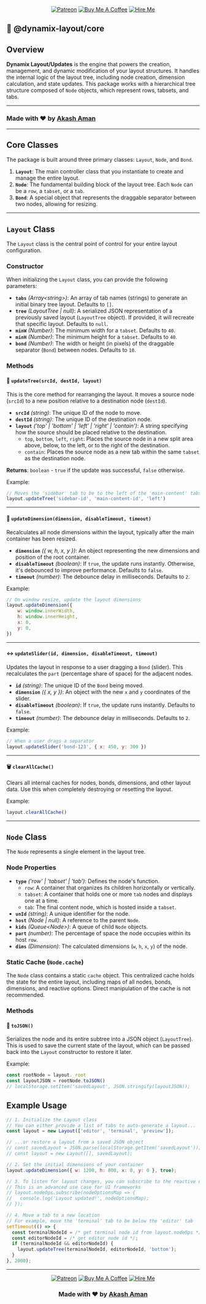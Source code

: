 <div align="center">

[![Patreon](https://img.shields.io/badge/Patreon-Support-F96854?style=for-the-badge&logo=patreon)](https://www.patreon.com/akashaman)
[![Buy Me A Coffee](https://img.shields.io/badge/Buy%20Me%20A%20Coffee-Donate-FFDD00?style=for-the-badge&logo=buy-me-a-coffee)](https://www.buymeacoffee.com/akashaman)
[![Hire Me](https://img.shields.io/badge/Hire%20Me-Email-blue?style=for-the-badge&logo=gmail)](mailto:sir.akashaman@gmail.com)

</div>

## 🚀 @dynamix-layout/core

## Overview

**Dynamix Layout/Updates** is the engine that powers the creation, management, and dynamic modification of your layout structures. It handles the internal logic of the layout tree, including node creation, dimension calculation, and state updates. This package works with a hierarchical tree structure composed of `Node` objects, which represent rows, tabsets, and tabs.

---

### Made with ❤️ by [Akash Aman](https://linktr.ee/akash_aman)

---

## Core Classes

The package is built around three primary classes: `Layout`, `Node`, and `Bond`.

1. **`Layout`**: The main controller class that you instantiate to create and manage the entire layout.
2. **`Node`**: The fundamental building block of the layout tree. Each `Node` can be a `row`, a `tabset`, or a `tab`.
3. **`Bond`**: A special object that represents the draggable separator between two nodes, allowing for resizing.

---

## `Layout` Class

The `Layout` class is the central point of control for your entire layout configuration.

### Constructor

When initializing the `Layout` class, you can provide the following parameters:

- **`tabs`** _(Array\<string\>)_: An array of tab names (strings) to generate an initial binary tree layout. Defaults to `[]`.
- **`tree`** _(LayoutTree | null)_: A serialized JSON representation of a previously saved layout (`LayoutTree` object). If provided, it will recreate that specific layout. Defaults to `null`.
- **`minW`** _(Number)_: The minimum width for a `tabset`. Defaults to `40`.
- **`minH`** _(Number)_: The minimum height for a `tabset`. Defaults to `40`.
- **`bond`** _(Number)_: The width or height (in pixels) of the draggable separator (`Bond`) between nodes. Defaults to `10`.

### Methods

#### 🌳 `updateTree(srcId, destId, layout)`

This is the core method for rearranging the layout. It moves a source node (`srcId`) to a new position relative to a destination node (`destId`).

- **`srcId`** _(string)_: The unique ID of the node to move.
- **`destId`** _(string)_: The unique ID of the destination node.
- **`layout`** _('top' | 'bottom' | 'left' | 'right' | 'contain')_: A string specifying how the source should be placed relative to the destination.
    - `top`, `bottom`, `left`, `right`: Places the source node in a new split area above, below, to the left, or to the right of the destination.
    - `contain`: Places the source node as a new tab within the same `tabset` as the destination node.

**Returns**: `boolean` - `true` if the update was successful, `false` otherwise.

Example:

```javascript
// Moves the 'sidebar' tab to be to the left of the 'main-content' tabset
layout.updateTree('sidebar-id', 'main-content-id', 'left')
```

---

#### 📏 `updateDimension(dimension, disableTimeout, timeout)`

Recalculates all node dimensions within the layout, typically after the main container has been resized.

- **`dimension`** _({ w, h, x, y })_: An object representing the new dimensions and position of the root container.
- **`disableTimeout`** _(boolean)_: If `true`, the update runs instantly. Otherwise, it's debounced to improve performance. Defaults to `false`.
- **`timeout`** _(number)_: The debounce delay in milliseconds. Defaults to `2`.

Example:

```javascript
// On window resize, update the layout dimensions
layout.updateDimension({
	w: window.innerWidth,
	h: window.innerHeight,
	x: 0,
	y: 0,
})
```

---

#### ↔️ `updateSlider(id, dimension, disableTimeout, timeout)`

Updates the layout in response to a user dragging a `Bond` (slider). This recalculates the `part` (percentage share of space) for the adjacent nodes.

- **`id`** _(string)_: The unique ID of the `Bond` being moved.
- **`dimension`** _({ x, y })_: An object with the new `x` and `y` coordinates of the slider.
- **`disableTimeout`** _(boolean)_: If `true`, the update runs instantly. Defaults to `false`.
- **`timeout`** _(number)_: The debounce delay in milliseconds. Defaults to `2`.

Example:

```javascript
// When a user drags a separator
layout.updateSlider('bond-123', { x: 450, y: 300 })
```

---

#### 🗑️ `clearAllCache()`

Clears all internal caches for nodes, bonds, dimensions, and other layout data. Use this when completely destroying or resetting the layout.

Example:

```javascript
layout.clearAllCache()
```

---

## `Node` Class

The `Node` represents a single element in the layout tree.

### Node Properties

- **`type`** _('row' | 'tabset' | 'tab')_: Defines the node's function.
    - `row`: A container that organizes its children horizontally or vertically.
    - `tabset`: A container that holds one or more `tab` nodes and displays one at a time.
    - `tab`: The final content node, which is hosted inside a `tabset`.
- **`unId`** _(string)_: A unique identifier for the node.
- **`host`** _(Node | null)_: A reference to the parent `Node`.
- **`kids`** _(Queue\<Node\>)_: A queue of child `Node` objects.
- **`part`** _(number)_: The percentage of space the node occupies within its host `row`.
- **`dims`** _(Dimension)_: The calculated dimensions (`w`, `h`, `x`, `y`) of the node.

### Static Cache (`Node.cache`)

The `Node` class contains a static `cache` object. This centralized cache holds the state for the entire layout, including maps of all nodes, bonds, dimensions, and reactive options. Direct manipulation of the cache is not recommended.

### Methods

#### 💾 `toJSON()`

Serializes the node and its entire subtree into a JSON object (`LayoutTree`). This is used to save the current state of the layout, which can be passed back into the `Layout` constructor to restore it later.

Example:

```javascript
const rootNode = layout._root
const layoutJSON = rootNode.toJSON()
// localStorage.setItem('savedLayout', JSON.stringify(layoutJSON));
```

## Example Usage

```javascript
// 1. Initialize the Layout class
// You can either provide a list of tabs to auto-generate a layout...
const layout = new Layout(['editor', 'terminal', 'preview']);

// ...or restore a layout from a saved JSON object
// const savedLayout = JSON.parse(localStorage.getItem('savedLayout'));
// const layout = new Layout([], savedLayout);

// 2. Set the initial dimensions of your container
layout.updateDimension({ w: 1200, h: 800, x: 0, y: 0 }, true);

// 3. To listen for layout changes, you can subscribe to the reactive options
// This is an advanced use case for UI frameworks
// layout.nodeOps.subscribe(nodeOptionsMap => {
//   console.log('Layout updated!', nodeOptionsMap);
// });

// 4. Move a tab to a new location
// For example, move the 'terminal' tab to be below the 'editor' tab
setTimeout(() => {
  const terminalNodeId = /* get terminal node id from layout.nodeOps */;
  const editorNodeId = /* get editor node id */;
  if (terminalNodeId && editorNodeId) {
    layout.updateTree(terminalNodeId, editorNodeId, 'bottom');
  }
}, 2000);
```

---

<div align="center">

[![Patreon](https://img.shields.io/badge/Patreon-Support-F96854?style=for-the-badge&logo=patreon)](https://www.patreon.com/akashaman)
[![Buy Me A Coffee](https://img.shields.io/badge/Buy%20Me%20A%20Coffee-Donate-FFDD00?style=for-the-badge&logo=buy-me-a-coffee)](https://www.buymeacoffee.com/akashaman)
[![Hire Me](https://img.shields.io/badge/Hire%20Me-Email-blue?style=for-the-badge&logo=gmail)](mailto:sir.akashaman@gmail.com)

### Made with ❤️ by [Akash Aman](https://linktr.ee/akash_aman)

</div>

